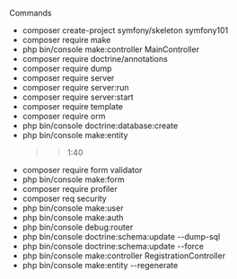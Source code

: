 Commands

- composer create-project symfony/skeleton symfony101
- composer require make
- php bin/console make:controller MainController
- composer require doctrine/annotations
- composer require dump
- composer require server
- composer require server:run
- composer require server:start
- composer require template
- composer require orm
- php bin/console doctrine:database:create
- php bin/console make:entity
  > > 1:40
- composer require form validator
- php bin/console make:form
- composer require profiler
- composer req security
- php bin/console make:user
- php bin/console make:auth
- php bin/console debug:router
- php bin/console doctrine:schema:update --dump-sql
- php bin/console doctrine:schema:update --force
- php bin/console make:controller RegistrationController
- php bin/console make:entity --regenerate
